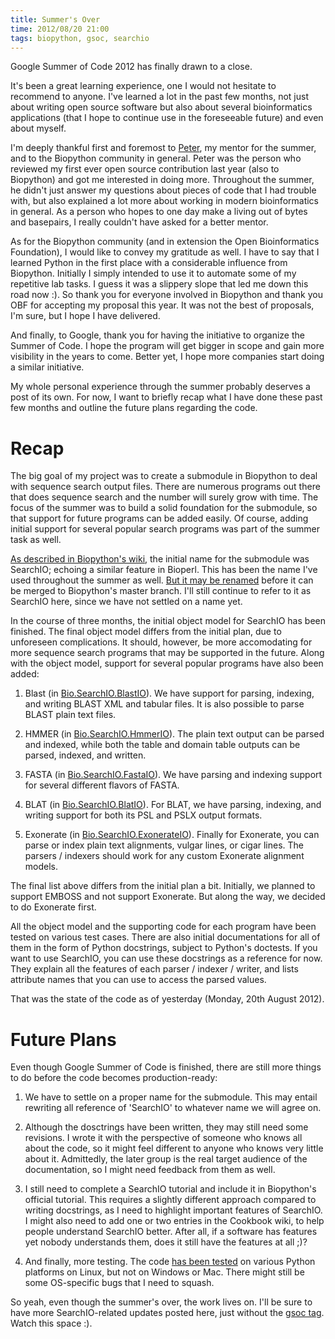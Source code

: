 ```yaml
---
title: Summer's Over
time: 2012/08/20 21:00
tags: biopython, gsoc, searchio
---
```


Google Summer of Code 2012 has finally drawn to a close.

It's been a great learning experience, one I would not hesitate to recommend to anyone. I've learned a lot in the past few months, not just about writing open source software but also about several bioinformatics applications (that I hope to continue use in the foreseeable future) and even about myself.

I'm deeply thankful first and foremost to [Peter](http://twitter.com/pjacock), my mentor for the summer, and to the Biopython community in general. Peter was the person who reviewed my first ever open source contribution last year (also to Biopython) and got me interested in doing more. Throughout the summer, he didn't just answer my questions about pieces of code that I had trouble with, but also explained a lot more about working in modern bioinformatics in general. As a person who hopes to one day make a living out of bytes and basepairs, I really couldn't have asked for a better mentor.

As for the Biopython community (and in extension the Open Bioinformatics Foundation), I would like to convey my gratitude as well. I have to say that I learned Python in the first place with a considerable influence from Biopython. Initially I simply intended to use it to automate some of my repetitive lab tasks. I guess it was a slippery slope that led me down this road now :). So thank you for everyone involved in Biopython and thank you OBF for accepting my proposal this year. It was not the best of proposals, I'm sure, but I hope I have delivered.

And finally, to Google, thank you for having the initiative to organize the Summer of Code. I hope the program will get bigger in scope and gain more visibility in the years to come. Better yet, I hope more companies start doing a similar initiative.

My whole personal experience through the summer probably deserves a post of its own. For now, I want to briefly recap what I have done these past few months and outline the future plans regarding the code.

Recap
=====

The big goal of my project was to create a submodule in Biopython to deal with sequence search output files. There are numerous programs out there that does sequence search and the number will surely grow with time. The focus of the summer was to build a solid foundation for the submodule, so that support for future programs can be added easily. Of course, adding initial support for several popular search programs was part of the summer task as well.

[As described in Biopython's wiki](http://biopython.org/wiki/SearchIO), the initial name for the submodule was SearchIO; echoing a similar feature in Bioperl. This has been the name I've used throughout the summer as well. [But it may be renamed](http://lists.open-bio.org/pipermail/biopython-dev/2012-April/009513.html) before it can be merged to Biopython's master branch. I'll still continue to refer to it as SearchIO here, since we have not settled on a name yet.

In the course of three months, the initial object model for SearchIO has been finished. The final object model differs from the initial plan, due to unforeseen complications. It should, however, be more accomodating for more sequence search programs that may be supported in the future. Along with the object model, support for several popular programs have also been added:

1. Blast (in [Bio.SearchIO.BlastIO](https://github.com/bow/biopython/blob/searchio/Bio/SearchIO/BlastIO/__init__.py)). We have support for parsing, indexing, and writing BLAST XML and tabular files. It is also possible to parse BLAST plain text files.

2. HMMER (in [Bio.SearchIO.HmmerIO](https://github.com/bow/biopython/blob/searchio/Bio/SearchIO/HmmerIO/__init__.py)). The plain text output can be parsed and indexed, while both the table and domain table outputs can be parsed, indexed, and written.

3. FASTA (in [Bio.SearchIO.FastaIO](https://github.com/bow/biopython/blob/searchio/Bio/SearchIO/FastaIO.py)). We have parsing and indexing support for several different flavors of FASTA.

4. BLAT (in [Bio.SearchIO.BlatIO](https://github.com/bow/biopython/blob/searchio/Bio/SearchIO/BlatIO.py)). For BLAT, we have parsing, indexing, and writing support for both its PSL and PSLX output formats.

5. Exonerate (in [Bio.SearchIO.ExonerateIO](https://github.com/bow/biopython/blob/searchio/Bio/SearchIO/ExonerateIO/__init__.py)). Finally for Exonerate, you can parse or index plain text alignments, vulgar lines, or cigar lines. The parsers / indexers should work for any custom Exonerate alignment models.

The final list above differs from the initial plan a bit. Initially, we planned to support EMBOSS and not support Exonerate. But along the way, we decided to do Exonerate first.

All the object model and the supporting code for each program have been tested on various test cases. There are also initial documentations for all of them in the form of Python docstrings, subject to Python's doctests. If you want to use SearchIO, you can use these docstrings as a reference for now. They explain all the features of each parser / indexer / writer, and lists attribute names that you can use to access the parsed values.

That was the state of the code as of yesterday (Monday, 20th August 2012).


Future Plans
============

Even though Google Summer of Code is finished, there are still more things to do before the code becomes production-ready:

1. We have to settle on a proper name for the submodule. This may entail rewriting all reference of 'SearchIO' to whatever name we will agree on.

2. Although the dosctrings have been written, they may still need some revisions. I wrote it with the perspective of someone who knows all about the code, so it might feel different to anyone who knows very little about it. Admittedly, the later group is the real target audience of the documentation, so I might need feedback from them as well.

3. I still need to complete a SearchIO tutorial and include it in Biopython's official tutorial. This requires a slightly different approach compared to writing docstrings, as I need to highlight important features of SearchIO. I might also need to add one or two entries in the Cookbook wiki, to help people understand SearchIO better. After all, if a software has features yet nobody understands them, does it still have the features at all ;)?

4. And finally, more testing. The code [has been tested](http://travis-ci.org/#!/bow/biopython) on various Python platforms on Linux, but not on Windows or Mac. There might still be some OS-specific bugs that I need to squash.

So yeah, even though the summer's over, the work lives on. I'll be sure to have more SearchIO-related updates posted here, just without the [gsoc tag](http://bow.web.id/blog/tag/gsoc/). Watch this space :).
